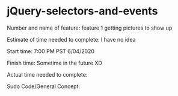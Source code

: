 # jQuery-selectors-and-events



Number and name of feature: feature 1 getting pictures to show up

Estimate of time needed to complete: I have no idea

Start time: 7:00 PM PST 6/04/2020

Finish time: Sometime in the future XD

Actual time needed to complete:


Sudo Code/General Concept:

